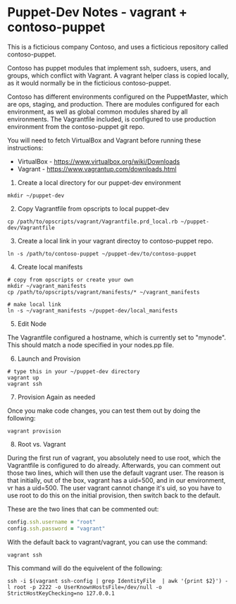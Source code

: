 # Puppet-Dev Notes - vagrant + contoso-puppet

This is a ficticious company Contoso, and uses a ficticious repository called contoso-puppet. 

Contoso has puppet modules that implement ssh, sudoers,  users, and groups, which conflict with Vagrant.  A vagrant helper class is copied locally, as it would normally be in the ficticious contoso-puppet.

Contoso has different environments configured on the PuppetMaster, which are ops, staging, and production.  There are modules configured for each environment, as well as global common modules shared by all environments.  The Vagrantfile included, is configured to use production environment from the contoso-puppet git repo.

You will need to fetch VirtualBox and Vagrant before running these instructions:

  * VirtualBox -  https://www.virtualbox.org/wiki/Downloads 
  * Vagrant - https://www.vagrantup.com/downloads.html

1. Create a local directory for our puppet-dev environment

 ```Shell
 mkdir ~/puppet-dev
 ```

2. Copy Vagrantfile from opscripts to local puppet-dev

 ```Shell
 cp /path/to/opscripts/vagrant/Vagrantfile.prd_local.rb ~/puppet-dev/Vagrantfile
 ```

3. Create a local link in your vagrant directoy to contoso-puppet repo.

 ```Shell
 ln -s /path/to/contoso-puppet ~/puppet-dev/to/contoso-puppet
 ```

4. Create local manifests

 ```Shell
 # copy from opscripts or create your own
 mkdir ~/vagrant_manifests
 cp /path/to/opscripts/vagrant/manifests/* ~/vagrant_manifests

 # make local link
 ln -s ~/vagrant_manifests ~/puppet-dev/local_manifests
 ```

5. Edit Node

The Vagrantfile configured a hostname, which is currently set to "mynode".  This should match a node specified in your nodes.pp file.

6. Launch and Provision

  ```Shell
  # type this in your ~/puppet-dev directory
  vagrant up
  vagrant ssh
  ```

7. Provision Again as needed

 Once you make code changes, you can test them out by doing the following:

  ```Shell
  vagrant provision
  ```

8. Root vs. Vagrant

 During the first run of vagrant, you absolutely need to use root, which the Vagrantfile is configured to do already. Afterwards, you can comment out those two lines, which will then use the default vagrant user.  The reason is that initially, out of the box, vagrant has a uid=500, and in our environment, vr has a uid=500.  The user vagrant cannot change it's uid, so you have to use root to do this on the initial provision, then switch back to the default.

 These are the two lines that can be commented out:

   ```Ruby
   config.ssh.username = "root"
   config.ssh.password = "vagrant"
   ```

 With the default back to vagrant/vagrant, you can use the command:

   ```Shell
   vagrant ssh
   ```

 This command will do the equivelent of the following:

   ```Shell
   ssh -i $(vagrant ssh-config | grep IdentityFile  | awk '{print $2}') -l root -p 2222 -o UserKnownHostsFile=/dev/null -o StrictHostKeyChecking=no 127.0.0.1
   ```
